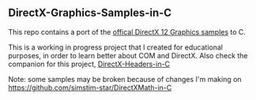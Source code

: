 ## DirectX-Graphics-Samples-in-C
This repo contains a port of the [offical DirectX 12 Graphics samples](https://github.com/microsoft/DirectX-Graphics-Samples) to C.

This is a working in progress project that I created for educational purposes, in order to learn better about COM and DirectX.
Also check the companion for this project, [DirectX-Headers-in-C](https://github.com/simstim-star/DirectX-Headers-in-C)

Note: some samples may be broken because of changes I'm making on https://github.com/simstim-star/DirectXMath-in-C
